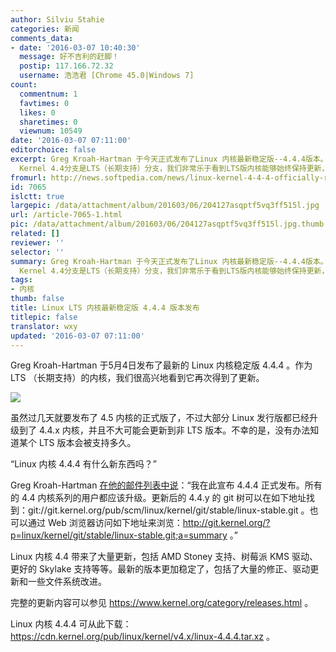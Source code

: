 ```yaml
---
author: Silviu Stahie
categories: 新闻
comments_data:
- date: '2016-03-07 10:40:30'
  message: 好不吉利的赶脚！
  postip: 117.166.72.32
  username: 浩浩君 [Chrome 45.0|Windows 7]
count:
  commentnum: 1
  favtimes: 0
  likes: 0
  sharetimes: 0
  viewnum: 10549
date: '2016-03-07 07:11:00'
editorchoice: false
excerpt: Greg Kroah-Hartman 于今天正式发布了Linux 内核最新稳定版--4.4.4版本。尽管官方网站并未更新关于该版本的更新日志，但Linux
  Kernel 4.4分支是LTS（长期支持）分支，我们非常乐于看到LTS版内核能够始终保持更新，并变得更加先进。
fromurl: http://news.softpedia.com/news/linux-kernel-4-4-4-officially-released-501338.shtml
id: 7065
islctt: true
largepic: /data/attachment/album/201603/06/204127asqptf5vq3ff515l.jpg
url: /article-7065-1.html
pic: /data/attachment/album/201603/06/204127asqptf5vq3ff515l.jpg.thumb.jpg
related: []
reviewer: ''
selector: ''
summary: Greg Kroah-Hartman 于今天正式发布了Linux 内核最新稳定版--4.4.4版本。尽管官方网站并未更新关于该版本的更新日志，但Linux
  Kernel 4.4分支是LTS（长期支持）分支，我们非常乐于看到LTS版内核能够始终保持更新，并变得更加先进。
tags:
- 内核
thumb: false
title: Linux LTS 内核最新稳定版 4.4.4 版本发布
titlepic: false
translator: wxy
updated: '2016-03-07 07:11:00'
---
```


Greg Kroah-Hartman 于5月4日发布了最新的 Linux 内核稳定版 4.4.4 。作为 LTS （长期支持）的内核，我们很高兴地看到它再次得到了更新。


![](/data/attachment/album/201603/06/204127asqptf5vq3ff515l.jpg)


虽然过几天就要发布了 4.5 内核的正式版了，不过大部分 Linux 发行版都已经升级到了 4.4.x 内核，并且不大可能会更新到非 LTS 版本。不幸的是，没有办法知道某个 LTS 版本会被支持多久。


“Linux 内核 4.4.4 有什么新东西吗？”


Greg Kroah-Hartman [在他的邮件列表中说](http://lkml.iu.edu/hypermail/linux/kernel/1603.0/03483.html)：“我在此宣布 4.4.4 正式发布。所有的 4.4 内核系列的用户都应该升级。更新后的 4.4.y 的 git 树可以在如下地址找到：git://git.kernel.org/pub/scm/linux/kernel/git/stable/linux-stable.git 。也可以通过 Web 浏览器访问如下地址来浏览：<http://git.kernel.org/?p=linux/kernel/git/stable/linux-stable.git;a=summary> 。”


Linux 内核 4.4 带来了大量更新，包括 AMD Stoney 支持、树莓派 KMS 驱动、更好的 Skylake 支持等等。最新的版本更加稳定了，包括了大量的修正、驱动更新和一些文件系统改进。


完整的更新内容可以参见 <https://www.kernel.org/category/releases.html> 。


Linux 内核 4.4.4 可从此下载： <https://cdn.kernel.org/pub/linux/kernel/v4.x/linux-4.4.4.tar.xz> 。
